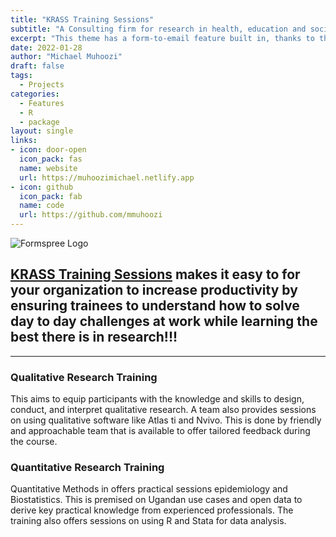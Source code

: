```yaml
---
title: "KRASS Training Sessions"
subtitle: "A Consulting firm for research in health, education and social services."
excerpt: "This theme has a form-to-email feature built in, thanks to the simple Formspree integration. All you need to activate the form is a valid recipient email address saved in the form front matter."
date: 2022-01-28
author: "Michael Muhoozi"
draft: false
tags:
  - Projects
categories:
  - Features
  - R
  - package
layout: single
links:
- icon: door-open
  icon_pack: fas
  name: website
  url: https://muhoozimichael.netlify.app
- icon: github
  icon_pack: fab
  name: code
  url: https://github.com/mmuhoozi
---
```




![Formspree Logo](formspree-logo.png)

## [KRASS Training Sessions](https://muhoozimichael.netlify.app/project/bakeoff/) makes it easy to for your organization to increase productivity by ensuring trainees to understand how to solve day to day challenges at work while learning the best there is in research!!!

---

### Qualitative Research Training

This aims to equip participants with the knowledge and skills to design, conduct, and interpret qualitative research. A team also provides sessions on using qualitative software like Atlas ti and Nvivo. This is done by friendly and approachable team that is  available to offer tailored feedback during the course. 


### Quantitative Research Training

Quantitative Methods in offers practical sessions epidemiology and Biostatistics. This is premised on Ugandan use cases and open data to derive key practical knowledge from experienced professionals. The training also offers sessions on using R and Stata for data analysis. 

